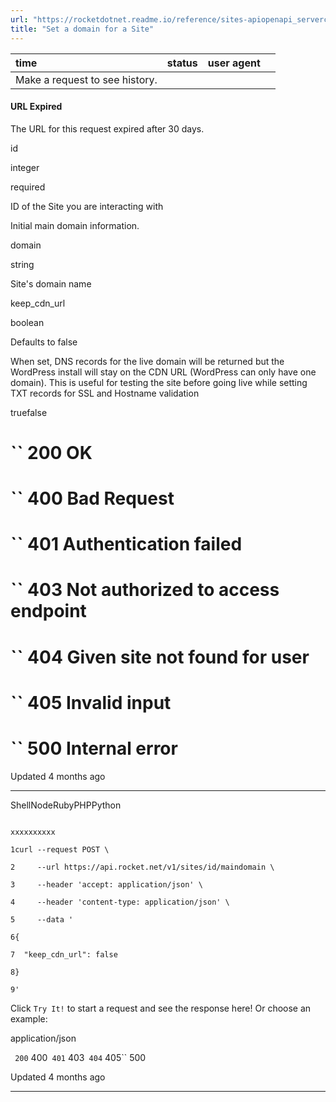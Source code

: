 ```yaml
---
url: "https://rocketdotnet.readme.io/reference/sites-apiopenapi_servercontrollersdomains_controllersites_id_maindomain_post"
title: "Set a domain for a Site"
---
```


| time | status | user agent |  |
| :-- | :-- | :-- | :-- |
| Make a request to see history. |

#### URL Expired

The URL for this request expired after 30 days.

id

integer

required

ID of the Site you are interacting with

Initial main domain information.

domain

string

Site's domain name

keep\_cdn\_url

boolean

Defaults to false

When set, DNS records for the live domain will be returned but the WordPress install will stay on the CDN URL (WordPress can only have one domain). This is useful for testing the site before going live while setting TXT records for SSL and Hostname validation

truefalse

# `` 200      OK

# `` 400      Bad Request

# `` 401      Authentication failed

# `` 403      Not authorized to access endpoint

# `` 404      Given site not found for user

# `` 405      Invalid input

# `` 500      Internal error

Updated 4 months ago

* * *

ShellNodeRubyPHPPython

```

xxxxxxxxxx

1curl --request POST \

2     --url https://api.rocket.net/v1/sites/id/maindomain \

3     --header 'accept: application/json' \

4     --header 'content-type: application/json' \

5     --data '

6{

7  "keep_cdn_url": false

8}

9'

```

Click `Try It!` to start a request and see the response here! Or choose an example:

application/json

`` 200`` 400`` 401`` 403`` 404`` 405`` 500

Updated 4 months ago

* * *